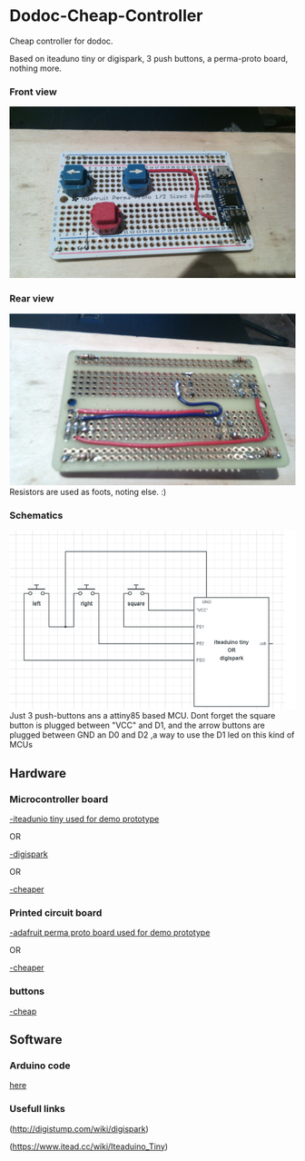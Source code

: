 # Dodoc-Cheap-Controller

Cheap controller for dodoc.

Based on iteaduno tiny or digispark, 3 push buttons, a perma-proto board, nothing more.

### Front view
![dodoc-cheap-contrloler](https://github.com/mart1ver/dodoc-cheap-controller/blob/master/dodoc-cheap-controller_example_project_face_view.jpg)

### Rear view
![dodoc-cheap-contrloler](https://github.com/mart1ver/dodoc-cheap-controller/blob/master/dodoc-cheap-controller_example_project_back_view.jpg)
Resistors are used as foots, noting else. :)

### Schematics
![dodoc-cheap-contrloler](https://github.com/mart1ver/dodoc-cheap-controller/blob/master/dodoc%20cheap%20controller_shematics.png)
Just 3 push-buttons ans a attiny85 based MCU. Dont forget the square button is plugged between "VCC" and D1, and the arrow buttons are plugged between GND an D0 and D2 ,a way to use the D1 led on this kind of MCUs

## Hardware
### Microcontroller board
[-iteadunio tiny used for demo prototype](https://www.itead.cc/iteaduino-tiny.html)

OR

[-digispark](http://digistump.com/products/1)

OR

[-cheaper](https://fr.aliexpress.com/item/Digispark-kickstarter-Micro-development-board-ATTINY85-module-for-Arduino-usb/32584975067.html?spm=2114.30011508.3.1.jKAIly&ws_ab_test=searchweb0_0,searchweb201602_4_10065_10000073_10068_10000077_10000074_10000033_119_10000030_10000026_10000023_431_10000069_10000068_10060_10062_10056_10055_10000062_10054_10000063_10059_10099_10000020_10000013_10103_10102_10000016_10096_10000056_10000059_10052_10053_10107_10050_10106_10051_10000097_10000094_10000091_10000007_10000050_10084_10000101_10083_10000100_10080_10000047_10000104_10082_10081_10110_10111_10112_10113_10114_10000089_10000086_10037_10000083_10033_10000041_10000080_10078_10079_10077_10000038_10073_10070_10122_10123_10121_10126_10124-10050,searchweb201603_3,afswitch_2_afChannel,ppcSwitch_5,single_sort_2_default&btsid=2bcd6f8d-63cd-485a-807e-6c7009551776&algo_expid=198866cb-b09a-4a23-8789-80dca38564a1-0&algo_pvid=198866cb-b09a-4a23-8789-80dca38564a1)

### Printed circuit board
[-adafruit perma proto board used for demo prototype](https://www.adafruit.com/product/571)

OR

[-cheaper](https://fr.aliexpress.com/item/Best-Promotion-5x10cm-Solderless-PCB-Test-Breadboard-Single-Side-Copper-Prototype-Paper-Tinned-Plate-2-3/32668959779.html?scm=1007.13338.71800.000000000000000&pvid=22517b11-2158-4185-8b26-d3d02454ac1e&tpp=1)

### buttons
[-cheap](https://fr.aliexpress.com/item/B3F-20PCS-Tactile-Push-Button-Switch-Momentary-12-12-7-3MM-Micro-switch-button-20PCS-4/32762266462.html?scm=1007.13338.71800.000000000000000&pvid=2e54952f-7967-4f37-9ff9-a072fbcabdb0&tpp=1)

## Software

### Arduino code
[here](https://github.com/mart1ver/dodoc-cheap-controller/blob/master/dodoc-cheap-controller_arduino_code.ino)

### Usefull links

(http://digistump.com/wiki/digispark)

(https://www.itead.cc/wiki/Iteaduino_Tiny)
